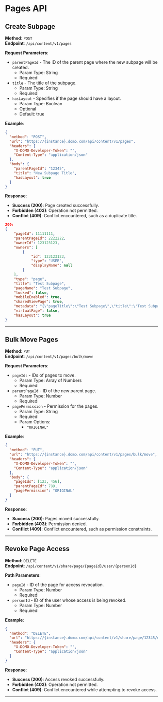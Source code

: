 
# Pages API

**Create Subpage**
----------------------

**Method**: `POST`  
**Endpoint**: `/api/content/v1/pages`

**Request Parameters**:

*   `parentPageId` - The ID of the parent page where the new subpage will be created.
    *   Param Type: String
    *   Required
*   `title` - The title of the subpage.
    *   Param Type: String
    *   Required
*   `hasLayout` - Specifies if the page should have a layout.
    *   Param Type: Boolean
    *   Optional
    *   Default: true

**Example**:

```json
{
  "method": "POST",
  "url": "https://{instance}.domo.com/api/content/v1/pages",
  "headers": {
    "X-DOMO-Developer-Token": "",
    "Content-Type": "application/json"
  },
  "body": {
    "parentPageId": "12345",
    "title": "New Subpage Title",
    "hasLayout": true
  }
}
```

**Response**:  

*   **Success (200)**: Page created successfully.
*   **Forbidden (403)**: Operation not permitted.
*   **Conflict (409)**: Conflict encountered, such as a duplicate title.

```json
200:
{
    "pageId": 11111111,
    "parentPageId": 2222222,
    "ownerId": 123123123,
    "owners": [
        {
            "id": 123123123,
            "type": "USER",
            "displayName": null
        }
    ],
    "type": "page",
    "title": "Test Subpage",
    "pageName": "Test Subpage",
    "locked": false,
    "mobileEnabled": true,
    "sharedViewPage": true,
    "metadata": "{\"pageTitle\":\"Test Subpage\",\"title\":\"Test Subpage\",\"type\":\"page\"}",
    "virtualPage": false,
    "hasLayout": true
}
```

---
**Bulk Move Pages**
-----------------------

**Method**: `PUT`  
**Endpoint**: `/api/content/v1/pages/bulk/move`

**Request Parameters**:

*   `pageIds` - IDs of pages to move.
    *   Param Type: Array of Numbers
    *   Required
*   `parentPageId` - ID of the new parent page.
    *   Param Type: Number
    *   Required
*   `pagePermission` - Permission for the pages.
    *   Param Type: String
    *   Required
    *   Param Options:
        *   `"ORIGINAL"`

**Example**:

```json
{
  "method": "PUT",
  "url": "https://{instance}.domo.com/api/content/v1/pages/bulk/move",
  "headers": {
    "X-DOMO-Developer-Token": "",
    "Content-Type": "application/json"
  },
  "body": {
    "pageIds": [123, 456],
    "parentPageId": 789,
    "pagePermission": "ORIGINAL"
  }
}
```

**Response**:  

*   **Success (200)**: Pages moved successfully.
*   **Forbidden (403)**: Permission denied.
*   **Conflict (409)**: Conflict encountered, such as permission constraints.

---
**Revoke Page Access**
--------------------------

**Method**: `DELETE`  
**Endpoint**: `/api/content/v1/share/page/{pageId}/user/{personId}`

**Path Parameters**:

*   `pageId` - ID of the page for access revocation.
    *   Param Type: Number
    *   Required
*   `personId` - ID of the user whose access is being revoked.
    *   Param Type: Number
    *   Required

**Example**:

```json
{
  "method": "DELETE",
  "url": "https://{instance}.domo.com/api/content/v1/share/page/12345/user/67890",
  "headers": {
    "X-DOMO-Developer-Token": "",
    "Content-Type": "application/json"
  }
}
```

**Response**:  

*   **Success (200)**: Access revoked successfully.
*   **Forbidden (403)**: Operation not permitted.
*   **Conflict (409)**: Conflict encountered while attempting to revoke access.

---